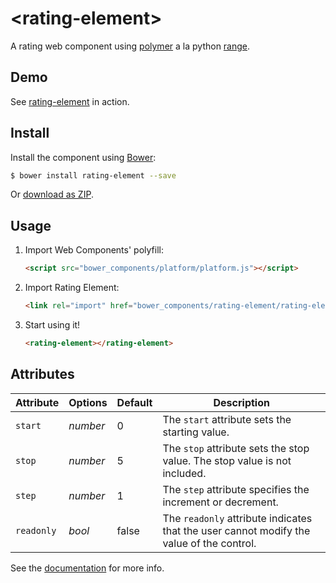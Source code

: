 # &lt;rating-element&gt;

A rating web component using [polymer](http://www.polymer-project.org/) a la python [range](https://docs.python.org/3/library/stdtypes.html#ranges).

## Demo

See [rating-element](http://dreyescat.github.io/rating-element/components/rating-element/demo.html) in action.

## Install

Install the component using [Bower](http://bower.io/):

```sh
$ bower install rating-element --save
```

Or [download as ZIP](https://github.com/dreyescat/rating-element/archive/master.zip).

## Usage

1. Import Web Components' polyfill:

    ```html
    <script src="bower_components/platform/platform.js"></script>
    ```

2. Import Rating Element:

    ```html
    <link rel="import" href="bower_components/rating-element/rating-element.html">
    ```

3. Start using it!

    ```html
    <rating-element></rating-element>
    ```

## Attributes

Attribute     | Options     | Default      | Description
---           | ---         | ---          | ---
`start`       | *number*    | 0            | The `start` attribute sets the starting value.
`stop`        | *number*    | 5            | The `stop` attribute sets the stop value. The stop value is not included.
`step`        | *number*    | 1            | The `step` attribute specifies the increment or decrement.
`readonly`    | *bool*      | false        | The `readonly` attribute indicates that the user cannot modify the value of the control.

See the [documentation](http://dreyescat.github.io/rating-element/) for more info.
